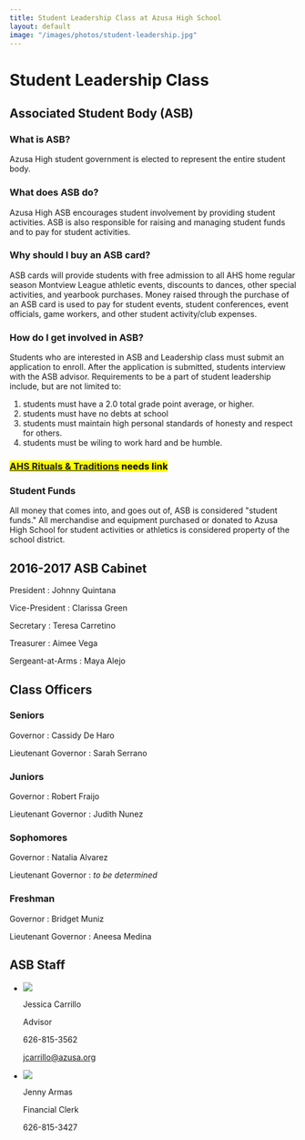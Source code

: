 ```yaml
---
title: Student Leadership Class at Azusa High School
layout: default
image: "/images/photos/student-leadership.jpg"
---
```


# Student <span class="avoid-break">Leadership Class</span>

## Associated Student Body (ASB)

### What is ASB?
Azusa High student government is elected to represent the entire student body.
 
### What does ASB do?
Azusa High ASB encourages student involvement by providing student activities.  ASB is also responsible for raising and managing student funds and to pay for student activities.
 
### Why should I buy an ASB card?
ASB cards will provide students with free admission to all AHS home regular season Montview League athletic events, discounts to dances, other special activities, and yearbook purchases.  Money raised through the purchase of an ASB card is used to pay for student events, student conferences, event officials, game workers, and other student activity/club expenses.
 
### How do I get involved in ASB?
Students who are interested in ASB and Leadership class must submit an application to enroll.  After the application is submitted, students interview with the ASB advisor.  Requirements to be a part of student leadership include, but are not limited to:

1.  students must have a 2.0 total grade point average, or higher.
2.  students must have no debts at school
3.  students must maintain high personal standards of honesty and respect for others.
4.  students must be wiling to work hard and be humble.

<h3><mark><a href="">AHS Rituals &amp; Traditions</a> needs link</mark></h3>


### Student Funds

All money that comes into, and goes out of, ASB is considered "student funds."  All merchandise and equipment purchased or donated to Azusa High School for student activities or athletics is considered property of the school district.

## 2016-2017 ASB Cabinet

President
: Johnny Quintana

Vice-President
: Clarissa Green

Secretary
: Teresa Carretino

Treasurer
: Aimee Vega

Sergeant-at-Arms
: Maya Alejo

## Class Officers

### Seniors

Governor
: Cassidy De Haro
  
Lieutenant Governor
: Sarah Serrano

### Juniors

Governor
: Robert Fraijo
  
Lieutenant Governor
: Judith Nunez

### Sophomores

Governor
: Natalia Alvarez
  
Lieutenant Governor
: *to be determined*

### Freshman

Governor
: Bridget Muniz
  
Lieutenant Governor
: Aneesa Medina

## ASB Staff

<div class="staff-list" markdown="1">

* ![](http://ahs-ausd-ca.schoolloop.com/uimg/image/1301752510104/1331967107019/1413182913139_wnp76.jpg)

  Jessica Carrillo

  Advisor

  626-815-3562

  [jcarrillo@azusa.org](mailto:jcarrillo@azusa.org)


* ![](http://ahs-ausd-ca.schoolloop.com/uimg/image/1301752510104/1331967107018/1332657371012_wnp75.jpg)

  Jenny Armas 

  Financial Clerk

  626-815-3427

</div>
